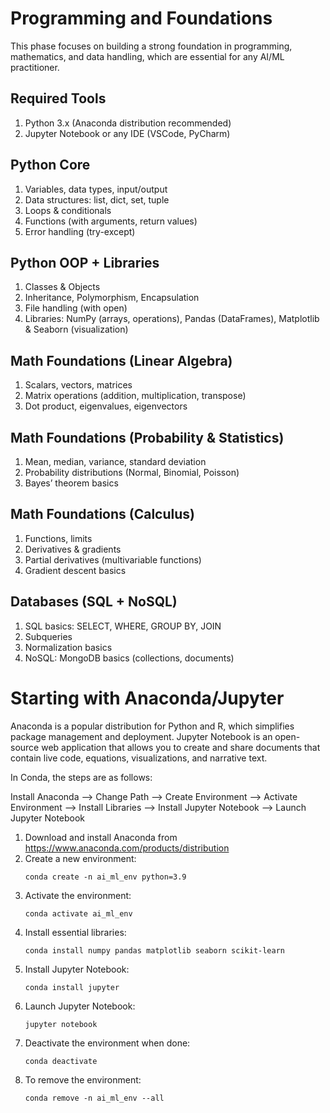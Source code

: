 # Programming and Foundations
This phase focuses on building a strong foundation in programming, mathematics, and data handling, which are essential for any AI/ML practitioner.

## Required Tools
1. Python 3.x (Anaconda distribution recommended)
2. Jupyter Notebook or any IDE (VSCode, PyCharm)

## Python Core
1. Variables, data types, input/output
2. Data structures: list, dict, set, tuple
3. Loops & conditionals
4. Functions (with arguments, return values)
5. Error handling (try-except)

## Python OOP + Libraries
1. Classes & Objects
2. Inheritance, Polymorphism, Encapsulation
3. File handling (with open)
4. Libraries: NumPy (arrays, operations), Pandas (DataFrames), Matplotlib & Seaborn (visualization)

## Math Foundations (Linear Algebra)
1. Scalars, vectors, matrices
2. Matrix operations (addition, multiplication, transpose)
3. Dot product, eigenvalues, eigenvectors

## Math Foundations (Probability & Statistics)
1. Mean, median, variance, standard deviation
2. Probability distributions (Normal, Binomial, Poisson)
3. Bayes’ theorem basics

## Math Foundations (Calculus)
1. Functions, limits
2. Derivatives & gradients
3. Partial derivatives (multivariable functions)
4. Gradient descent basics

## Databases (SQL + NoSQL)
1. SQL basics: SELECT, WHERE, GROUP BY, JOIN
2. Subqueries
3. Normalization basics
4. NoSQL: MongoDB basics (collections, documents)

# Starting with Anaconda/Jupyter
Anaconda is a popular distribution for Python and R, which simplifies package management and deployment. Jupyter Notebook is an open-source web application that allows you to create and share documents that contain live code, equations, visualizations, and narrative text.

In Conda, the steps are as follows:

Install Anaconda --> Change Path --> Create Environment --> Activate Environment --> Install Libraries --> Install Jupyter Notebook --> Launch Jupyter Notebook

1. Download and install Anaconda from https://www.anaconda.com/products/distribution
2. Create a new environment:
   ```
   conda create -n ai_ml_env python=3.9
   ```
3. Activate the environment:
   ```
   conda activate ai_ml_env
   ```
4. Install essential libraries:
   ```
   conda install numpy pandas matplotlib seaborn scikit-learn
   ```
5. Install Jupyter Notebook:
   ```
   conda install jupyter
   ```
6. Launch Jupyter Notebook:
   ```
   jupyter notebook
   ```
7. Deactivate the environment when done:
   ```
   conda deactivate
   ```
8. To remove the environment:
   ```
   conda remove -n ai_ml_env --all
   ```
